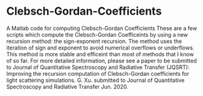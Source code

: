 # Clebsch-Gordan-Coefficients
A Matlab code for computing Clebsch-Gordan Coefficients
These are a few scripts which compute the Clebsch-Gordan Coefficeints by using a new recursion method: 
the sign-exponent recursion. The method uses the iteration of sign and exponent to avoid numerical overflows or
underflows. This method is more stable and efficeint than most of methods that I know of so far. For more detailed 
information, please see a paper to be submitted to Journal of Quantitative
Spectroscopy and Radiative Transfer (JQSRT): 
Improving the recursion computation of Clebsch-Gordan coefficients for
light scattering simulations. G. Xu. submitted to Journal of Quantitative
Spectroscopy and Radiative Transfer Jun. 2020.


